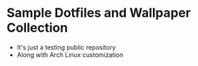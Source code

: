 # Sample Dotfiles and Wallpaper Collection
  - It's just a testing public repository
  - Along with Arch Linux customization 
